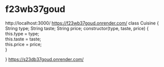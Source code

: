 # f23wb37goud
http://localhost:3000/
https://f23wb37goud.onrender.com/
class Cuisine {
    String type;
    String taste;
    String price;
  constructor(type, taste, price) {
    this.type = type;         
    this.taste = taste;      
    this.price = price;  
  }

}
https://s23db37goud.onrender.com/